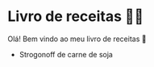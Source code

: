 # Livro de receitas :woman_cook:

Olá! Bem vindo ao meu livro de receitas :wave:

- Strogonoff de carne de soja
